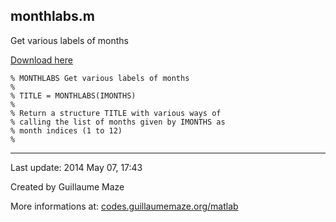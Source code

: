 ## monthlabs.m ##
Get various labels of months

[Download here](http://guillaumemaze.googlecode.com/svn/trunk/matlab/codes/matrix/monthlabs.m)

```
% MONTHLABS Get various labels of months
%
% TITLE = MONTHLABS(IMONTHS)
%
% Return a structure TITLE with various ways of
% calling the list of months given by IMONTHS as
% month indices (1 to 12)
%
```

---

Last update: 2014 May 07, 17:43

Created by Guillaume Maze

More informations at: [codes.guillaumemaze.org/matlab](http://codes.guillaumemaze.org/matlab)
